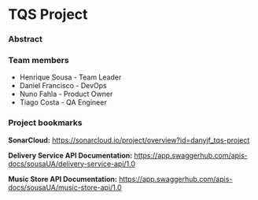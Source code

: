 # TQS Project

### Abstract

### Team members

* Henrique Sousa - Team Leader
* Daniel Francisco - DevOps
* Nuno Fahla - Product Owner
* Tiago Costa - QA Engineer

### Project bookmarks

**SonarCloud:** https://sonarcloud.io/project/overview?id=danyjf_tqs-project

**Delivery Service API Documentation:** https://app.swaggerhub.com/apis-docs/sousaUA/delivery-service-api/1.0

**Music Store API Documentation:** https://app.swaggerhub.com/apis-docs/sousaUA/music-store-api/1.0
